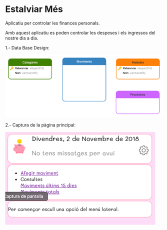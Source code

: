 # Estalviar Més

Aplicatiu per controlar les finances personals.

Amb aquest aplicatiu es poden controlar les despeses i els ingressos del nostre dia a dia.

 1.- Data Base Design:
  
 
 ![Screenshot](images/BD.png)
 
 2.- Captura de la pàgina principal:
 
![Screenshot](images/screenshot_1.png)

